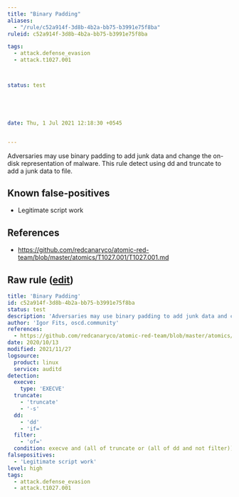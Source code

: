 ```yaml
---
title: "Binary Padding"
aliases:
  - "/rule/c52a914f-3d8b-4b2a-bb75-b3991e75f8ba"
ruleid: c52a914f-3d8b-4b2a-bb75-b3991e75f8ba

tags:
  - attack.defense_evasion
  - attack.t1027.001



status: test





date: Thu, 1 Jul 2021 12:18:30 +0545


---
```


Adversaries may use binary padding to add junk data and change the on-disk representation of malware. This rule detect using dd and truncate to add a junk data to file.

<!--more-->


## Known false-positives

* Legitimate script work



## References

* https://github.com/redcanaryco/atomic-red-team/blob/master/atomics/T1027.001/T1027.001.md


## Raw rule ([edit](https://github.com/SigmaHQ/sigma/edit/master/rules/linux/auditd/lnx_auditd_binary_padding.yml))
```yaml
title: 'Binary Padding'
id: c52a914f-3d8b-4b2a-bb75-b3991e75f8ba
status: test
description: 'Adversaries may use binary padding to add junk data and change the on-disk representation of malware. This rule detect using dd and truncate to add a junk data to file.'
author: 'Igor Fits, oscd.community'
references:
  - https://github.com/redcanaryco/atomic-red-team/blob/master/atomics/T1027.001/T1027.001.md
date: 2020/10/13
modified: 2021/11/27
logsource:
  product: linux
  service: auditd
detection:
  execve:
    type: 'EXECVE'
  truncate:
    - 'truncate'
    - '-s'
  dd:
    - 'dd'
    - 'if='
  filter:
    - 'of='
  condition: execve and (all of truncate or (all of dd and not filter))
falsepositives:
  - 'Legitimate script work'
level: high
tags:
  - attack.defense_evasion
  - attack.t1027.001

```
